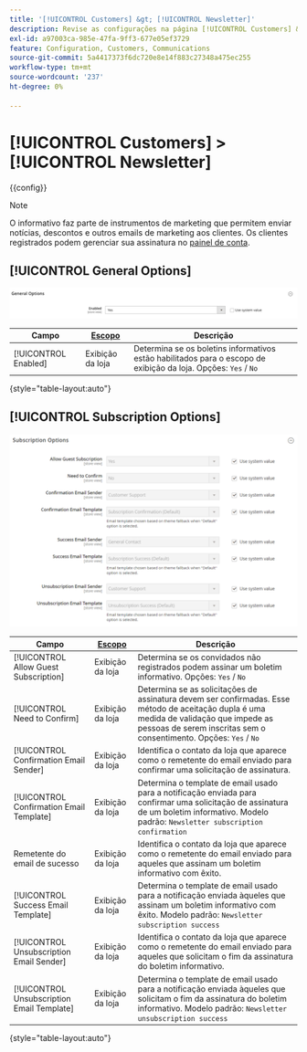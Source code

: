 ```yaml
---
title: '[!UICONTROL Customers] &gt; [!UICONTROL Newsletter]'
description: Revise as configurações na página [!UICONTROL Customers] &gt; [!UICONTROL Newsletter] do Administrador do Commerce.
exl-id: a97003ca-985e-47fa-9ff3-677e05ef3729
feature: Configuration, Customers, Communications
source-git-commit: 5a4417373f6dc720e8e14f883c27348a475ec255
workflow-type: tm+mt
source-wordcount: '237'
ht-degree: 0%

---
```


# [!UICONTROL Customers] > [!UICONTROL Newsletter]

{{config}}

>[!NOTE]
>
>O informativo faz parte de instrumentos de marketing que permitem enviar notícias, descontos e outros emails de marketing aos clientes. Os clientes registrados podem gerenciar sua assinatura no [painel de conta](../../customers/account-dashboard-my-account.md).

## [!UICONTROL General Options]

![Opções gerais](./assets/newsletter-general-options.png)<!-- zoom -->

| Campo | [Escopo](../../getting-started/websites-stores-views.md#scope-settings) | Descrição |
|--- |--- |--- |
| [!UICONTROL Enabled] | Exibição da loja | Determina se os boletins informativos estão habilitados para o escopo de exibição da loja. Opções: `Yes` / `No` |

{style="table-layout:auto"}

## [!UICONTROL Subscription Options]

![Opções de assinatura](./assets/newsletter-subscription-options.png)<!-- zoom -->

<!-- [Subscription Options](https://experienceleague.adobe.com/pt-br/docs/commerce-admin/marketing/communications/newsletters/newsletters) -->

| Campo | [Escopo](../../getting-started/websites-stores-views.md#scope-settings) | Descrição |
|--- |--- |--- |
| [!UICONTROL Allow Guest Subscription] | Exibição da loja | Determina se os convidados não registrados podem assinar um boletim informativo. Opções: `Yes` / `No` |
| [!UICONTROL Need to Confirm] | Exibição da loja | Determina se as solicitações de assinatura devem ser confirmadas. Esse método de aceitação dupla é uma medida de validação que impede as pessoas de serem inscritas sem o consentimento. Opções: `Yes` / `No` |
| [!UICONTROL Confirmation Email Sender] | Exibição da loja | Identifica o contato da loja que aparece como o remetente do email enviado para confirmar uma solicitação de assinatura. |
| [!UICONTROL Confirmation Email Template] | Exibição da loja | Determina o template de email usado para a notificação enviada para confirmar uma solicitação de assinatura de um boletim informativo. Modelo padrão: `Newsletter subscription confirmation` |
| Remetente do email de sucesso | Exibição da loja | Identifica o contato da loja que aparece como o remetente do email enviado para aqueles que assinam um boletim informativo com êxito. |
| [!UICONTROL Success Email Template] | Exibição da loja | Determina o template de email usado para a notificação enviada àqueles que assinam um boletim informativo com êxito. Modelo padrão: `Newsletter subscription success` |
| [!UICONTROL Unsubscription Email Sender] | Exibição da loja | Identifica o contato da loja que aparece como o remetente do email enviado para aqueles que solicitam o fim da assinatura do boletim informativo. |
| [!UICONTROL Unsubscription Email Template] | Exibição da loja | Determina o template de email usado para a notificação enviada àqueles que solicitam o fim da assinatura do boletim informativo. Modelo padrão: `Newsletter unsubscription success` |

{style="table-layout:auto"}
